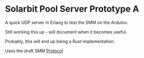 # Solarbit Pool Server Prototype A

A quick UDP server in Erlang to test the SMM on the Arduino.

Still working this up - will document when it becomes useful.

Probably, this will end up being a Rust implementation.

Uses the draft SMM [Protocol](https://github.com/solarbit/arduino/blob/master/protocol.md)
